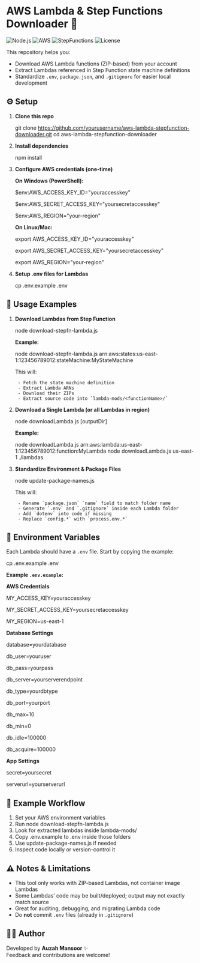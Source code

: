 # AWS Lambda & Step Functions Downloader 🚀

![Node.js](https://img.shields.io/badge/Node.js-18+-green?logo=node.js)
![AWS](https://img.shields.io/badge/AWS-Lambda-orange?logo=amazonaws)
![StepFunctions](https://img.shields.io/badge/AWS-Step_Functions-blue?logo=amazonaws)
![License](https://img.shields.io/badge/License-MIT-yellow)

This repository helps you:

- Download AWS Lambda functions (ZIP-based) from your account  
- Extract Lambdas referenced in Step Function state machine definitions  
- Standardize `.env`, `package.json`, and `.gitignore` for easier local development

## ⚙️ Setup

1. **Clone this repo**

   git clone https://github.com/yourusername/aws-lambda-stepfunction-downloader.git
   cd aws-lambda-stepfunction-downloader

2. **Install dependencies**

   npm install

3. **Configure AWS credentials (one-time)**

   **On Windows (PowerShell):**

   $env:AWS_ACCESS_KEY_ID="youraccesskey"

   $env:AWS_SECRET_ACCESS_KEY="yoursecretaccesskey"

   $env:AWS_REGION="your-region"

   **On Linux/Mac:**

   export AWS_ACCESS_KEY_ID="youraccesskey"

   export AWS_SECRET_ACCESS_KEY="yoursecretaccesskey"

   export AWS_REGION="your-region"

4. **Setup .env files for Lambdas**

   cp .env.example .env

## 🚀 Usage Examples

1. **Download Lambdas from Step Function**

    node download-stepfn-lambda.js <stepFunctionArn>

    **Example:**

    node download-stepfn-lambda.js arn:aws:states:us-east-1:123456789012:stateMachine:MyStateMachine

    This will:

        - Fetch the state machine definition
        - Extract Lambda ARNs
        - Download their ZIPs   
        - Extract source code into `lambda-mods/<functionName>/`

2. **Download a Single Lambda (or all Lambdas in region)**

    node downloadLambda.js <FunctionNameOrRegion> [outputDir]

    **Example:**

    node downloadLambda.js arn:aws:lambda:us-east-1:123456789012:function:MyLambda
    node downloadLambda.js us-east-1 ./lambdas

3. **Standardize Environment & Package Files**

    node update-package-names.js

    This will:

        - Rename `package.json` `name` field to match folder name  
        - Generate `.env` and `.gitignore` inside each Lambda folder  
        - Add `dotenv` into code if missing
        - Replace `config.*` with `process.env.*`  

## 📝 Environment Variables

Each Lambda should have a `.env` file. Start by copying the example:

cp .env.example .env

**Example `.env.example`:**

**AWS Credentials**

MY_ACCESS_KEY=youraccesskey

MY_SECRET_ACCESS_KEY=yoursecretaccesskey

MY_REGION=us-east-1


**Database Settings**

database=yourdatabase

db_user=youruser

db_pass=yourpass

db_server=yourserverendpoint

db_type=yourdbtype

db_port=yourport

db_max=10

db_min=0

db_idle=100000

db_acquire=100000

**App Settings**

secret=yoursecret

serverurl=yourserverurl

## 🌟 Example Workflow

1. Set your AWS environment variables
2. Run node download-stepfn-lambda.js <YourStepFunctionArn>
3. Look for extracted lambdas inside lambda-mods/
4. Copy .env.example to .env inside those folders
5. Use update-package-names.js if needed
6. Inspect code locally or version-control it

## ⚠️ Notes & Limitations

- This tool only works with ZIP-based Lambdas, not container image Lambdas 
- Some Lambdas’ code may be built/deployed; output may not exactly match source
- Great for auditing, debugging, and migrating Lambda code  
- Do **not** commit `.env` files (already in `.gitignore`)  

## 👨‍💻 Author

Developed by **Auzah Mansoor** ✨  
Feedback and contributions are welcome!
